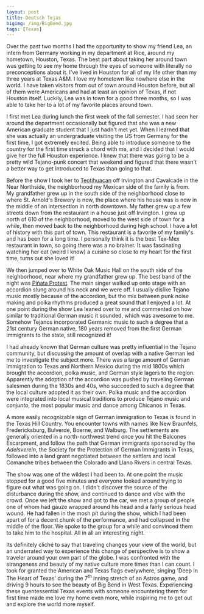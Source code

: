 ```yaml
---
layout: post
title: Deutsch Tejas
bigimg: /img/BigBend.jpg
tags: [Texas]
---
```

Over the past two months I had the opportunity to show my friend Lea, an intern from Germany working in my department at Rice, around my hometown, Houston, Texas. The best part about taking her around town was getting to see my home through the eyes of someone with literally no preconceptions about it. I've lived in Houston for all of my life other than my three years at Texas A&M. I love my hometown like nowhere else in the world. I have taken visitors from out of town around Houston before, but all of them were Americans and had at least an opinion of Texas, if not Houston itself. Luckily, Lea was in town for a good three months, so I was able to take her to a lot of my favorite places around town.

I first met Lea during lunch the first week of the fall semester. I had seen her around the department occasionally but figured that she was a new American graduate student that I just hadn't met yet. When I learned that she was actually an undergraduate visiting the US from Germany for the first time, I got extremely excited. Being able to introduce someone to the country for the first time struck a chord with me, and I decided that I would give her the full Houston experience. I knew that there was going to be a pretty wild Tejano-punk concert that weekend and figured that there wasn't a better way to get introduced to Texas than going to that.

Before the show I took her to [Teotihuacan](http://www.teomexicancafe.com/) off Irvington and Cavalcade in the Near Northside, the neighborhood my Mexican side of the family is from. My grandfather grew up in the south side of the neighborhood close to where St. Arnold's Brewery is now, the place where his house was is now in the middle of an intersection in north downtown. My father grew up a few streets down from the restaurant in a house just off Irvington. I grew up north of 610 of the neighborhood, moved to the west side of town for a while, then moved back to the neighborhood during high school. I have a lot of history with this part of town. This restaurant is a favorite of my family's and has been for a long time. I personally think it is the best Tex-Mex restaurant in town, so going there was a no brainer. It was fascinating watching her eat (weird I know) a cuisine so close to my heart for the first time, turns out she loved it!

We then jumped over to White Oak Music Hall on the south side of the neighborhood, near where my grandfather grew up. The best band of the night was [Piñata Protest](https://pinataprotestband.com/). The main singer walked up onto stage with an accordion slung around his neck and we were off. I usually dislike Tejano music mostly because of the accordion, but the mix between punk noise making and polka rhythms produced a great sound that I enjoyed a lot. At one point during the show Lea leaned over to me and commented on how similar to traditional German music it sounded, which was awesome to me. Somehow Tejanos incorporated Germanic music to such a degree that a 21st century German native, 180 years removed from the first German immigrants to the state, still recognized it!

I had already known that German culture was pretty influential in the Tejano community, but discussing the amount of overlap with a native German led me to investigate the subject more. There was a large amount of German immigration to Texas and Northern Mexico during the mid 1800s which brought the accordion, polka music, and German style lagers to the region. Apparently the adoption of the accordion was pushed by traveling German salesmen during the 1830s and 40s, who succeeded to such a degree that the local culture adopted it as their own. Polka music and the accordion were integrated into local musical traditions to produce Tejano music and *conjunto*, the most popular music and dance among Chicanos in Texas.

A more easily recognizable sign of German immigration to Texas is found in the Texas Hill Country. You encounter towns with names like New Braunfels, Fredericksburg, Bulverde, Boerne, and Walburg. The settlements are generally oriented in a north-northwest trend once you hit the Balcones Escarpment, and follow the path that German immigrants sponsored by the *Adelsverein*, the Society for the Protection of German Immigrants in Texas, followed into a land grant negotiated between the settlers and local Comanche tribes between the Colorado and Llano Rivers in central Texas. 

The show was one of the wildest I had been to. At one point the music stopped for a good five minutes and everyone looked around trying to figure out what was going on. I didn't discover the source of the disturbance during the show, and continued to dance and vibe with the crowd. Once we left the show and got to the car, we met a group of people one of whom had gauze wrapped around his head and a fairly serious head wound. He had fallen in the mosh pit during the show, which I had been apart of for a decent chunk of the performance, and had collapsed in the middle of the floor. We spoke to the group for a while and convinced them to take him to the hospital. All in all an interesting night.

Its definitely cliché to say that traveling changes your view of the world, but an underrated way to experience this change of perspective is to show a traveler around your own part of the globe. I was confronted with the strangeness and beauty of my native culture more times than I can count. I took for granted the American and Texas flags everywhere, singing 'Deep In The Heart of Texas' during the 7<sup>th</sup> inning stretch of an Astros game, and driving 9 hours to see the beauty of Big Bend in West Texas. Experiencing these quentessential Texas events with someone encountering them for first time made me love my home even more, while inspiring me to get out and explore the world more myself.

